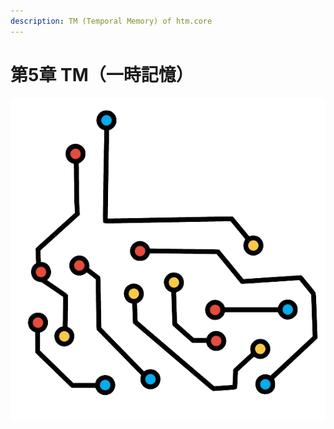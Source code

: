```yaml
---
description: TM (Temporal Memory) of htm.core
---
```


# 第5章 TM（一時記憶）

![Chapter-5](../.gitbook/assets/5-1.png)

